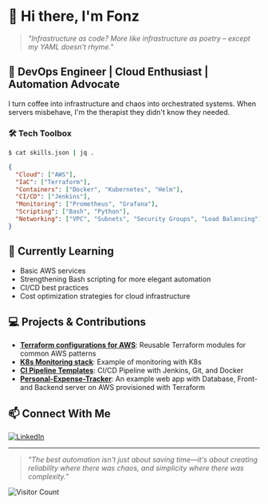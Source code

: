 # 👋 Hi there, I'm Fonz

> *"Infrastructure as code? More like infrastructure as poetry – except my YAML doesn't rhyme."*

## 🚀 DevOps Engineer | Cloud Enthusiast | Automation Advocate

I turn coffee into infrastructure and chaos into orchestrated systems. When servers misbehave, I'm the therapist they didn't know they needed.

### 🛠️ Tech Toolbox

```bash
$ cat skills.json | jq .
```

```json
{
  "Cloud": ["AWS"],
  "IaC": ["Terraform"],
  "Containers": ["Docker", "Kubernetes", "Helm"],
  "CI/CD": ["Jenkins"],
  "Monitoring": ["Prometheus", "Grafana"],
  "Scripting": ["Bash", "Python"],
  "Networking": ["VPC", "Subnets", "Security Groups", "Load Balancing"]
}
```

## 🌱 Currently Learning

- Basic AWS services
- Strengthening Bash scripting for more elegant automation
- CI/CD best practices
- Cost optimization strategies for cloud infrastructure
  
## 💻 Projects & Contributions

- **[Terraform configurations for AWS](https://github.com/FonzAye/Terraform_AWS.git)**: Reusable Terraform modules for common AWS patterns
- **[K8s Monitoring stack](https://github.com/FonzAye/Kubernetes.git)**: Example of monitoring with K8s
- **[CI Pipeline Templates](https://github.com/FonzAye/python-ci-cd-demo.git)**: CI/CD Pipeline with Jenkins, Git, and Docker
- **[Personal-Expense-Tracker](https://github.com/FonzAye/Personal-Expense-Tracker.git)**: An example web app with Database, Front- and Backend server on AWS provisioned with Terraform

## 📫 Connect With Me

[![LinkedIn](https://img.shields.io/badge/LinkedIn-0077B5?style=for-the-badge&logo=linkedin&logoColor=white)](www.linkedin.com/in/george-basov-03598a161)

---

> *"The best automation isn't just about saving time—it's about creating reliability where there was chaos, and simplicity where there was complexity."*

![Visitor Count](https://visitor-badge.laobi.icu/badge?page_id=yourusername.yourusername)
